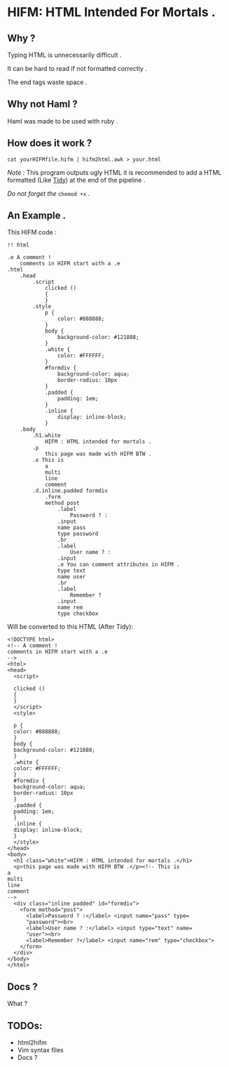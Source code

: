 # HIFM: HTML Intended For Mortals .

## Why ? 

Typing HTML is unnecessarily difficult .

It can be hard to read if not formatted correctly .

The end tags waste space .

## Why not Haml ?

Haml was made to be used with ruby .

## How does it work ?

`cat yourHIFMfile.hifm | hifm2html.awk > your.html`

*Note :* This program outputs ugly HTML it is recommended to add a HTML
formatted (Like [Tidy](https://www.github.com/htacg/tidy-html5)) at the end of the
pipeline .

*Do not forget the* `chemod +x` *.*

## An Example .

This HIFM code :

    !! html

    .e A comment !
        comments in HIFM start with a .e
    .html
        .head
            .script
                clicked ()
                {
                }
            .style
                p {
                    color: #888888;
                }
                body {
                    background-color: #121888;
                }
                .white {
                    color: #FFFFFF;
                }
                #formdiv {
                    background-color: aqua;
                    border-radius: 10px
                }
                .padded {
                    padding: 1em;
                }
                .inline {
                    display: inline-block;
                } 
        .body
            .h1.white
                HIFM : HTML intended for mortals .
            .p 
                this page was made with HIFM BTW .
            .e This is
                a 
                multi
                line
                comment
            .d.inline.padded formdiv
                .form
                method post
                    .label
                        Password ? :
                    .input
                    name pass
                    type password
                    .br
                    .label
                        User name ? :
                    .input
                    .e You can comment attributes in HIFM .
                    type text
                    name user
                    .br
                    .label
                        Remember ?
                    .input
                    name rem
                    type checkbox

Will be converted to this HTML (After Tidy):

    <!DOCTYPE html>
    <!-- A comment !
    comments in HIFM start with a .e
    -->
    <html>
    <head>
      <script>

      clicked ()
      {
      }
      </script>
      <style>

      p {
      color: #888888;
      }
      body {
      background-color: #121888;
      }
      .white {
      color: #FFFFFF;
      }
      #formdiv {
      background-color: aqua;
      border-radius: 10px
      }
      .padded {
      padding: 1em;
      }
      .inline {
      display: inline-block;
      } 
      </style>
    </head>
    <body>
      <h1 class="white">HIFM : HTML intended for mortals .</h1>
      <p>this page was made with HIFM BTW .</p><!-- This is
    a 
    multi
    line
    comment
    -->
      <div class="inline padded" id="formdiv">
        <form method="post">
          <label>Password ? :</label> <input name="pass" type=
          "password"><br>
          <label>User name ? :</label> <input type="text" name=
          "user"><br>
          <label>Remember ?</label> <input name="rem" type="checkbox">
        </form>
      </div>
    </body>
    </html>

## Docs ?

What ?

## TODOs:

* html2hifm
* Vim syntax files
* Docs ?
